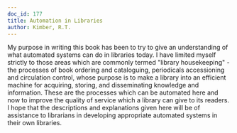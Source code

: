 ```yaml
---
doc_id: 177
title: Automation in Libraries
author: Kimber, R.T.
---
```


My purpose in writing this book has been to try to give an understanding
of what automated systems can do in libraries today.  I have limited
myself strictly to those areas which are commonly termed "library
housekeeping" - the processes of book ordering and cataloguing,
periodicals accessioning and circulation control, whose purpose is to
make a library into an efficient machine for acquiring, storing, and
disseminating knowledge and information.  These are the processes
which can be automated here and now to improve the quality of
service which a library can give to its readers.  I hope that the
descriptions and explanations given here will be of assistance to librarians
in developing appropriate automated systems in their own libraries.